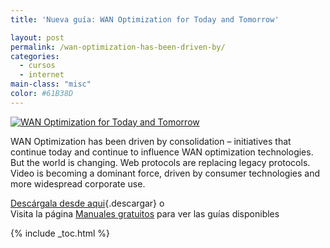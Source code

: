 ```yaml
---
title: 'Nueva guía: WAN Optimization for Today and Tomorrow'

layout: post
permalink: /wan-optimization-has-been-driven-by/
categories:
  - cursos
  - internet
main-class: "misc"
color: #61B38D
---
```

[![WAN Optimization for Today and Tomorrow][1]][2]

WAN Optimization has been driven by consolidation &#8211; initiatives that continue today and continue to influence WAN optimization technologies. But the world is changing. Web protocols are replacing legacy protocols. Video is becoming a dominant force, driven by consumer technologies and more widespread corporate use.

[Descárgala desde aqui][2]{.descargar} o  
Visita la página [Manuales gratuitos][3] para ver las guías disponibles



 [1]: http://img.tradepub.com/free/w_blue09/assets/img/w_blue09c.gif "WAN Optimization for Today and Tomorrow"
 [2]: http://elbauldelprogramador.tradepub.com/c/pubRD.mpl?sr=oc&_t=oc:&pc=w_blue09/prgm.cgi
 [3]: http://bashyc.blogspot.com/p/guias-gratuitas.html

{% include _toc.html %}
